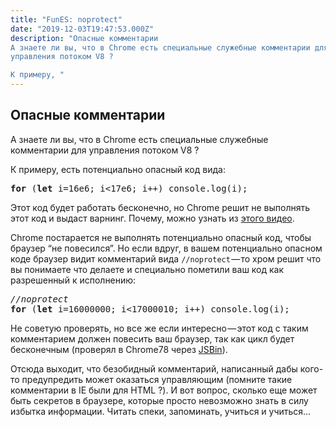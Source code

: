 ```yaml
---
title: "FunES: noprotect"
date: "2019-12-03T19:47:53.000Z"
description: "Опасные комментарии
А знаете ли вы, что в Chrome есть специальные служебные комментарии для
управления потоком V8 ?

К примеру, "
---
```


<h2 id="-">Опасные комментарии</h2><p>А знаете ли вы, что в Chrome есть специальные служебные комментарии для управления потоком V8 ?</p>
<p>К примеру, есть потенциально опасный код вида:</p>
<pre><strong>for</strong> (<strong>let</strong> i=16e6; i&lt;17e6; i++) console.log(i);</pre>
<p>Этот код будет работать бесконечно, но Chrome решит не выполнять этот код и выдаст варнинг. Почему, можно узнать из <a href="https://www.youtube.com/watch?v=5zSR7FfaLCY" target="_blank" rel="noopener noreferrer">этого видео</a>.</p>
<p>Chrome постарается не выполнять потенциально опасный код, чтобы браузер “не повесился”. Но если вдруг, в вашем потенциально опасном коде браузер видит комментарий вида <code>//noprotect</code> — то хром решит что вы понимаете что делаете и специально пометили ваш код как разрешенный к исполнению:</p>
<pre><em>//noprotect</em><strong><br>for</strong> (<strong>let</strong> i=16000000; i&lt;17000010; i++) console.log(i);</pre>
<p>Не советую проверять, но все же если интересно — этот код с таким комментарием должен повесить ваш браузер, так как цикл будет бесконечным (проверял в Chrome78 через <a href="https://jsbin.com/" target="_blank" rel="noopener noreferrer">JSBin</a>).</p>
<p>Отсюда выходит, что безобидный комментарий, написанный дабы кого-то предупредить может оказаться управляющим (помните такие комментарии в IE были для HTML ?). И вот вопрос, сколько еще может быть секретов в браузере, которые просто невозможно знать в силу избытка информации. Читать спеки, запоминать, учиться и учиться…</p>



